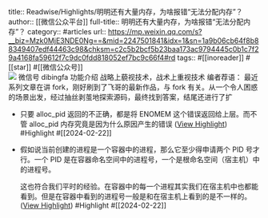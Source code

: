 title:: Readwise/Highlights/明明还有大量内存，为啥报错“无法分配内存”？
author:: [[微信公众平台]]
full-title:: 明明还有大量内存，为啥报错“无法分配内存”？
category:: #articles
url:: https://mp.weixin.qq.com/s?__biz=Mzk0MjE3NDE0Ng==&mid=2247501841&idx=1&sn=1a9b06cb64f8b88349407edf44463c98&chksm=c2c5b2bcf5b23baa173ac9794445c0b1c7f29a4168fa59612f7c9dc0fdd818052ef7bc9c66f4#rd
tags:: #[[inoreader]] #[[star]] #[[微信公众号]]  
![](http://mmbiz.qpic.cn/mmbiz_jpg/BBjAFF4hcwr0GxUelJTdaJPJOj6HibEicKztu8ibCXa3ia692Y0hbxc92Sk6ArYzOvbiao7icGTsOcvriatmMd99fo8dQ/0?wx_fmt=jpeg)
微信号 dibingfa 功能介绍 战略上藐视技术，战术上重视技术 编者荐语： 最近系列文章在讲 fork，刚好刷到了飞哥的最新作品，与 fork 有关。从一个令人困惑的场景出发，经过抽丝剥茧地探索源码，最终找到答案，结尾还进行了扩
- 只要 alloc_pid 返回的不正确，都是将 ENOMEM 这个错误返回给上层。而不管 alloc_pid 内存究竟是因为什么原因产生的错误 ([View Highlight](https://read.readwise.io/read/01hq7a1sp35q2qqe6k88grm0rh)) #Highlight #[[2024-02-22]]
- 假如说当前创建的进程是一个容器中的进程，那么它至少得申请两个 PID 号才行。一个 PID 是在容器命名空间中的进程号，一个是根命名空间（宿主机）中的进程号。
  
  这也符合我们平时的经验。在容器中的每一个进程其实我们在宿主机中也都能看到。但是在容器中看到的进程号一般是和在宿主机上看到的是不一样的。 ([View Highlight](https://read.readwise.io/read/01hq7a36kyt0610s5p86zqzrdc)) #Highlight #[[2024-02-22]]